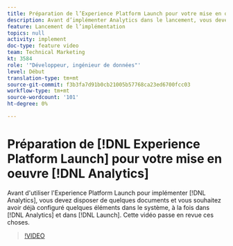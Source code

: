 ```yaml
---
title: Préparation de l’Experience Platform Launch pour votre mise en oeuvre Analytics
description: Avant d’implémenter Analytics dans le lancement, vous devez disposer de quelques documents et vous devez configurer quelques éléments dans le système, à la fois dans Analytics et dans le lancement. Cette vidéo passe en revue ces choses.
feature: Lancement de l’implémentation
topics: null
activity: implement
doc-type: feature video
team: Technical Marketing
kt: 3584
role: '"Développeur, ingénieur de données"'
level: Début
translation-type: tm+mt
source-git-commit: f3b3fa7d91b0cb21005b57768ca23ed6700fcc03
workflow-type: tm+mt
source-wordcount: '101'
ht-degree: 0%

---
```



# Préparation de [!DNL Experience Platform Launch] pour votre mise en oeuvre [!DNL Analytics]

Avant d&#39;utiliser l&#39;Experience Platform Launch pour implémenter [!DNL Analytics], vous devez disposer de quelques documents et vous souhaitez avoir déjà configuré quelques éléments dans le système, à la fois dans [!DNL Analytics] et dans [!DNL Launch]. Cette vidéo passe en revue ces choses.

>[!VIDEO](https://video.tv.adobe.com/v/28752/?quality=12)
